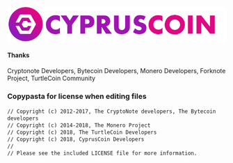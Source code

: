 ![image](https://github.com/CyprusCoinClub/CyprusCoin/blob/development/CyprusCoin-Banner.png)

#### Thanks
Cryptonote Developers, Bytecoin Developers, Monero Developers, Forknote Project, TurtleCoin Community

### Copypasta for license when editing files

```
// Copyright (c) 2012-2017, The CryptoNote developers, The Bytecoin developers
// Copyright (c) 2014-2018, The Monero Project
// Copyright (c) 2018, The TurtleCoin Developers
// Copyright (c) 2018, CyprusCoin Developers
// 
// Please see the included LICENSE file for more information.
```
